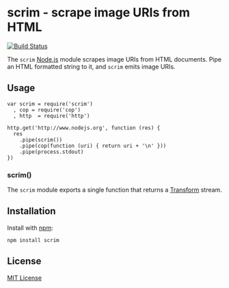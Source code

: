 # scrim - scrape image URIs from HTML

[![Build Status](https://secure.travis-ci.org/michaelnisi/scrim.png?branch=master)](https://travis-ci.org/michaelnisi/scrim)

The `scrim` [Node.js](http://nodejs.org/) module scrapes image URIs from HTML documents. Pipe an HTML formatted string to it, and `scrim` emits image URIs.

## Usage

    var scrim = require('scrim')
      , cop = require('cop')
      , http  = require('http')

    http.get('http://www.nodejs.org', function (res) {
      res
        .pipe(scrim())
        .pipe(cop(function (uri) { return uri + '\n' }))
        .pipe(process.stdout)
    })

### scrim()

The `scrim` module exports a single function that returns a [Transform](http://nodejs.org/api/stream.html#stream_class_stream_transform) stream.

## Installation

Install with [npm](https://npmjs.org):

    npm install scrim

## License

[MIT License](https://raw.github.com/michaelnisi/scrim/master/LICENSE)
